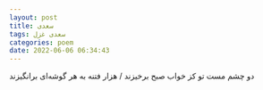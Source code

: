 ```yaml
---
layout: post
title: سعدی
tags: سعدی غزل
categories: poem
date: 2022-06-06 06:34:43
---
```


دو چشم مست تو کز خواب صبح برخیزند / هزار فتنه به هر گوشه‌ای برانگیزند

